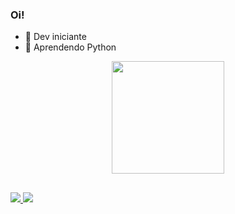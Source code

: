 ### Oi!  

- 🤯 Dev iniciante
- 🌱 Aprendendo Python

<div align = "center">
  <a href="https://github.com/dudu120hz">
  <img height = "180em" src = "https://github-readme-stats.vercel.app/api?username=dudu120hz&show_icons=true&theme=tokyonight&include_all_commits=true&count_private=true" />
</div>
  
##
  
<div> 
  <a href="https://instagram.com/dudu120hz" target="_blank"> <img src = "https://img.shields.io/badge/-Instagram-%23E4405F?style=for-the- emblema & logo = instagram & logoColor = white "target =" _ blank "> </a>
 	<a href="https://mobile.twitter.com/dudu120hz" target="_blank"> <img src = "https://img.shields.io/badge/Twitter-1DA1F2?style=for-the- badge & logo = twitter & logoColor = white"target =" _ blank "> </a>
  
</div>
